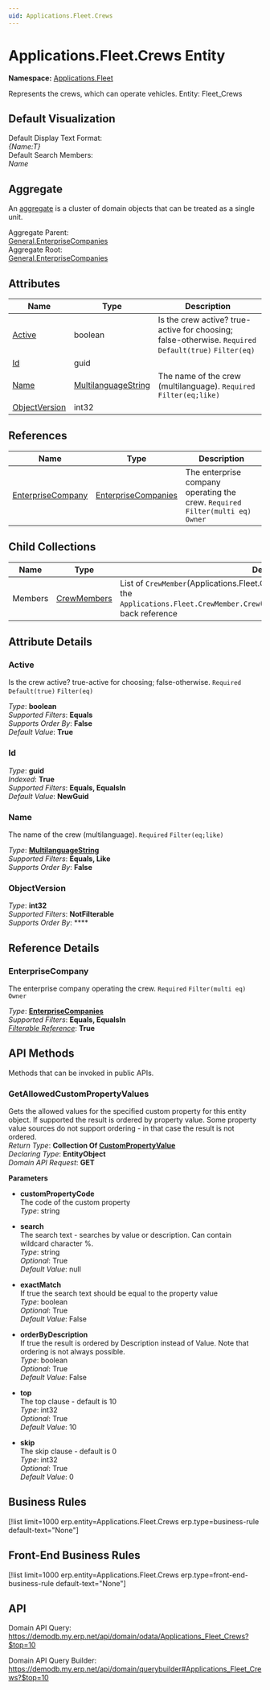 ```yaml
---
uid: Applications.Fleet.Crews
---
```

# Applications.Fleet.Crews Entity

**Namespace:** [Applications.Fleet](Applications.Fleet.md)  

Represents the crews, which can operate vehicles. Entity: Fleet_Crews

## Default Visualization
Default Display Text Format:  
_{Name:T}_  
Default Search Members:  
_Name_  

## Aggregate
An [aggregate](https://docs.erp.net/tech/advanced/concepts/aggregates.html) is a cluster of domain objects that can be treated as a single unit.  

Aggregate Parent:  
[General.EnterpriseCompanies](General.EnterpriseCompanies.md)  
Aggregate Root:  
[General.EnterpriseCompanies](General.EnterpriseCompanies.md)  

## Attributes

| Name | Type | Description |
| ---- | ---- | --- |
| [Active](Applications.Fleet.Crews.md#active) | boolean | Is the crew active? true-active for choosing; false-otherwise. `Required` `Default(true)` `Filter(eq)` 
| [Id](Applications.Fleet.Crews.md#id) | guid |  
| [Name](Applications.Fleet.Crews.md#name) | [MultilanguageString](../data-types.md#multilanguagestring) | The name of the crew (multilanguage). `Required` `Filter(eq;like)` 
| [ObjectVersion](Applications.Fleet.Crews.md#objectversion) | int32 |  

## References

| Name | Type | Description |
| ---- | ---- | --- |
| [EnterpriseCompany](Applications.Fleet.Crews.md#enterprisecompany) | [EnterpriseCompanies](General.EnterpriseCompanies.md) | The enterprise company operating the crew. `Required` `Filter(multi eq)` `Owner` |

## Child Collections

| Name | Type | Description |
| ---- | ---- | --- |
| Members | [CrewMembers](Applications.Fleet.CrewMembers.md) | List of `CrewMember`(Applications.Fleet.CrewMembers.md) child objects, based on the `Applications.Fleet.CrewMember.Crew`(Applications.Fleet.CrewMembers.md#crew) back reference 


## Attribute Details

### Active

Is the crew active? true-active for choosing; false-otherwise. `Required` `Default(true)` `Filter(eq)`

_Type_: **boolean**  
_Supported Filters_: **Equals**  
_Supports Order By_: **False**  
_Default Value_: **True**  

### Id

_Type_: **guid**  
_Indexed_: **True**  
_Supported Filters_: **Equals, EqualsIn**  
_Default Value_: **NewGuid**  

### Name

The name of the crew (multilanguage). `Required` `Filter(eq;like)`

_Type_: **[MultilanguageString](../data-types.md#multilanguagestring)**  
_Supported Filters_: **Equals, Like**  
_Supports Order By_: **False**  

### ObjectVersion

_Type_: **int32**  
_Supported Filters_: **NotFilterable**  
_Supports Order By_: ****  


## Reference Details

### EnterpriseCompany

The enterprise company operating the crew. `Required` `Filter(multi eq)` `Owner`

_Type_: **[EnterpriseCompanies](General.EnterpriseCompanies.md)**  
_Supported Filters_: **Equals, EqualsIn**  
_[Filterable Reference](https://docs.erp.net/dev/domain-api/filterable-references.html)_: **True**  


## API Methods

Methods that can be invoked in public APIs.

### GetAllowedCustomPropertyValues

Gets the allowed values for the specified custom property for this entity object.              If supported the result is ordered by property value. Some property value sources do not support ordering - in that case the result is not ordered.  
_Return Type_: **Collection Of [CustomPropertyValue](../data-types.md#general.custompropertyvalue)**  
_Declaring Type_: **EntityObject**  
_Domain API Request_: **GET**  

**Parameters**  
  * **customPropertyCode**  
    The code of the custom property  
    _Type_: string  

  * **search**  
    The search text - searches by value or description. Can contain wildcard character %.  
    _Type_: string  
     _Optional_: True  
    _Default Value_: null  

  * **exactMatch**  
    If true the search text should be equal to the property value  
    _Type_: boolean  
     _Optional_: True  
    _Default Value_: False  

  * **orderByDescription**  
    If true the result is ordered by Description instead of Value. Note that ordering is not always possible.  
    _Type_: boolean  
     _Optional_: True  
    _Default Value_: False  

  * **top**  
    The top clause - default is 10  
    _Type_: int32  
     _Optional_: True  
    _Default Value_: 10  

  * **skip**  
    The skip clause - default is 0  
    _Type_: int32  
     _Optional_: True  
    _Default Value_: 0  



## Business Rules

[!list limit=1000 erp.entity=Applications.Fleet.Crews erp.type=business-rule default-text="None"]

## Front-End Business Rules

[!list limit=1000 erp.entity=Applications.Fleet.Crews erp.type=front-end-business-rule default-text="None"]

## API

Domain API Query:
<https://demodb.my.erp.net/api/domain/odata/Applications_Fleet_Crews?$top=10>

Domain API Query Builder:
<https://demodb.my.erp.net/api/domain/querybuilder#Applications_Fleet_Crews?$top=10>

